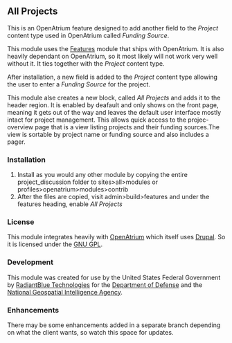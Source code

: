## All Projects

This is an OpenAtrium feature designed to add another field to the 
_Project_ content type used in OpenAtrium called _Funding Source_.

This module uses the [Features](http://drupal.org/project/features) module that ships with OpenAtrium. It is also heavily dependant on OpenAtrium, so it most likely will not work very well without it. It ties together with the _Project_ content type.

After installation, a new field is added to the _Project_ content type allowing the user to enter a _Funding Source_ for the project.

This module alse creates a new block, called _All Projects_ and adds it to the header region. It is enabled by deafault and only shows on the front page, meaning it gets out of the way and leaves the default user interface mostly intact for project management. This allows quick access to the projec-overview page that is a view listing projects and their funding sources.The view is sortable by project name or funding source and also includes a pager.

### Installation

1. Install as you would any other module by copying the entire project_discussion folder to sites>all>modules or profiles>openatrium>modules>contrib
2. After the files are copied, visit admin>build>features and under the features heading, enable _All Projects_

### License
This module integrates heavily with [OpenAtrium](http://openatrium.com) which itself uses [Drupal](http://drupal.org). So it is licensed under the [GNU GPL](http://www.gnu.org/copyleft/gpl.html).

### Development

This module was created for use by the United States Federal Government by [RadiantBlue Technologies](http://radiantblue.com) for the [Department of Defense](http://defense.gov) and the [National Geospatial Intelligence Agency](http://nga.mil).

### Enhancements

There may be some enhancements added in a separate branch depending on what the client wants, so watch this space for updates.
